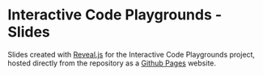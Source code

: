 # Interactive Code Playgrounds - Slides

Slides created with [Reveal.js](https://github.com/hakimel/reveal.js/) for the Interactive Code Playgrounds project, hosted directly from the repository as a [Github Pages](https://pages.github.com/) website.